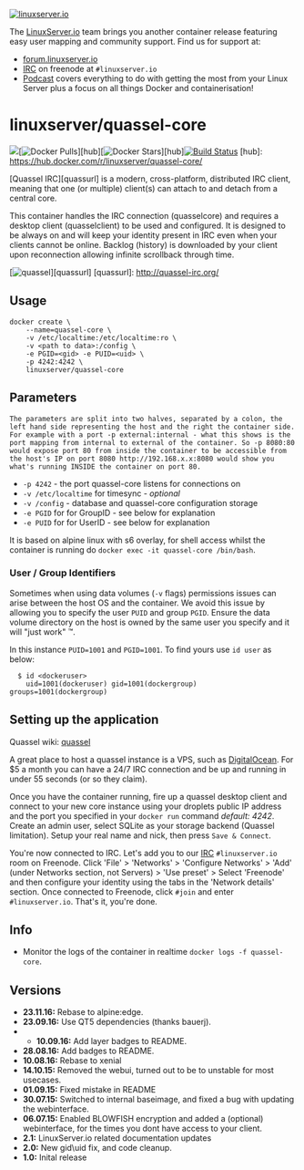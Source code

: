 [linuxserverurl]: https://linuxserver.io
[forumurl]: https://forum.linuxserver.io
[ircurl]: https://www.linuxserver.io/irc/
[podcasturl]: https://www.linuxserver.io/podcast/

[![linuxserver.io](https://raw.githubusercontent.com/linuxserver/docker-templates/master/linuxserver.io/img/linuxserver_medium.png)][linuxserverurl]

The [LinuxServer.io][linuxserverurl] team brings you another container release featuring easy user mapping and community support. Find us for support at:
* [forum.linuxserver.io][forumurl]
* [IRC][ircurl] on freenode at `#linuxserver.io`
* [Podcast][podcasturl] covers everything to do with getting the most from your Linux Server plus a focus on all things Docker and containerisation!

# linuxserver/quassel-core
[![](https://images.microbadger.com/badges/image/linuxserver/quassel-core.svg)](http://microbadger.com/images/linuxserver/quassel-core "Get your own image badge on microbadger.com")[![Docker Pulls](https://img.shields.io/docker/pulls/linuxserver/quassel-core.svg)][hub][![Docker Stars](https://img.shields.io/docker/stars/linuxserver/quassel-core.svg)][hub][![Build Status](http://jenkins.linuxserver.io:8080/buildStatus/icon?job=Dockers/LinuxServer.io-hub-built/linuxserver-quassel)](http://jenkins.linuxserver.io:8080/job/Dockers/job/LinuxServer.io-hub-built/job/linuxserver-quassel/)
[hub]: https://hub.docker.com/r/linuxserver/quassel-core/

[Quassel IRC][quassurl] is a modern, cross-platform, distributed IRC client, meaning that one (or multiple) client(s) can attach to and detach from a central core.

This container handles the IRC connection (quasselcore) and requires a desktop client (quasselclient) to be used and configured. It is designed to be always on and will keep your identity present in IRC even when your clients cannot be online. Backlog (history) is downloaded by your client upon reconnection allowing infinite scrollback through time.

[![quassel](http://icons.iconarchive.com/icons/oxygen-icons.org/oxygen/256/Apps-quassel-icon.png)][quassurl]
[quassurl]: http://quassel-irc.org/

## Usage

```
docker create \
	--name=quassel-core \
	-v /etc/localtime:/etc/localtime:ro \
	-v <path to data>:/config \
	-e PGID=<gid> -e PUID=<uid> \
	-p 4242:4242 \
	linuxserver/quassel-core
```

## Parameters

`The parameters are split into two halves, separated by a colon, the left hand side representing the host and the right the container side. 
For example with a port -p external:internal - what this shows is the port mapping from internal to external of the container.
So -p 8080:80 would expose port 80 from inside the container to be accessible from the host's IP on port 8080
http://192.168.x.x:8080 would show you what's running INSIDE the container on port 80.`


* `-p 4242` - the port quassel-core listens for connections on
* `-v /etc/localtime` for timesync - *optional*
* `-v /config` - database and quassel-core configuration storage
* `-e PGID` for for GroupID - see below for explanation
* `-e PUID` for for UserID - see below for explanation

It is based on alpine linux with s6 overlay, for shell access whilst the container is running do `docker exec -it quassel-core /bin/bash`.

### User / Group Identifiers

Sometimes when using data volumes (`-v` flags) permissions issues can arise between the host OS and the container. We avoid this issue by allowing you to specify the user `PUID` and group `PGID`. Ensure the data volume directory on the host is owned by the same user you specify and it will "just work" ™.

In this instance `PUID=1001` and `PGID=1001`. To find yours use `id user` as below:

```
  $ id <dockeruser>
    uid=1001(dockeruser) gid=1001(dockergroup) groups=1001(dockergroup)
```

## Setting up the application
Quassel wiki: [quassel](http://bugs.quassel-irc.org/projects/quassel-irc/wiki)

A great place to host a quassel instance is a VPS, such as [DigitalOcean](https://www.digitalocean.com/?refcode=501c48b34b8c). For $5 a month you can have a 24/7 IRC connection and be up and running in under 55 seconds (or so they claim).

Once you have the container running, fire up a quassel desktop client and connect to your new core instance using your droplets public IP address and the port you specified in your `docker run` command *default: 4242*. Create an admin user, select SQLite as your storage backend (Quassel limitation). Setup your real name and nick, then press `Save & Connect`.

You're now connected to IRC. Let's add you to our [IRC](http://www.linuxserver.io/index.php/irc/) `#linuxserver.io` room on Freenode. Click 'File' > 'Networks' > 'Configure Networks' > 'Add' (under Networks section, not Servers) > 'Use preset' > Select 'Freenode' and then configure your identity using the tabs in the 'Network details' section. Once connected to Freenode, click `#join` and enter `#linuxserver.io`. That's it, you're done.

## Info

* Monitor the logs of the container in realtime `docker logs -f quassel-core`.

## Versions

+ **23.11.16:** Rebase to alpine:edge.
+ **23.09.16:** Use QT5 dependencies (thanks bauerj).
+ + **10.09.16:** Add layer badges to README.
+ **28.08.16:** Add badges to README.
+ **10.08.16:** Rebase to xenial
+ **14.10.15:** Removed the webui, turned out to be to unstable for most usecases.
+ **01.09.15:** Fixed mistake in README
+ **30.07.15:** Switched to internal baseimage, and fixed a bug with updating the webinterface. 
+ **06.07.15:** Enabled BLOWFISH encryption and added a (optional) webinterface, for the times you dont have access to your client.
+ **2.1:** LinuxServer.io related documentation updates
+ **2.0:** New gid\uid fix, and code cleanup.
+ **1.0:** Inital release
